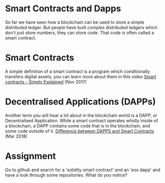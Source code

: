 # Smart Contracts and Dapps
So far we have seen how a blockchain can be used to store a simple distributed ledger. But people have built _complex_ distributed ledgers which don't just store numbers, they can store code. That code is often called a smart contract.

# Smart Contracts

A simple definition of a smart contract is a program which conditionally transfers digital assets, you can learn more about them in this video [Smart contracts - Simply Explained](https://www.youtube.com/watch?v=ZE2HxTmxfrI) (Nov 2017)

# Decentralised Applications (DAPPs)

Another term you will hear a lot about in the blockchain world is a DAPP, or Decentralised Application. While a smart contract operates wholly inside of a blockchain, a DAPP contains some code that is in the blockchain, and some code outside of it. [Difference between DAPPS and Smart Contracts](https://www.youtube.com/watch?v=4rczD8xKPJc ) (Mar 2018)

# Assignment

Go to github and search for a 'solidity smart contract' and an 'eos dapp' and have a look through some repositories. What do you notice?
